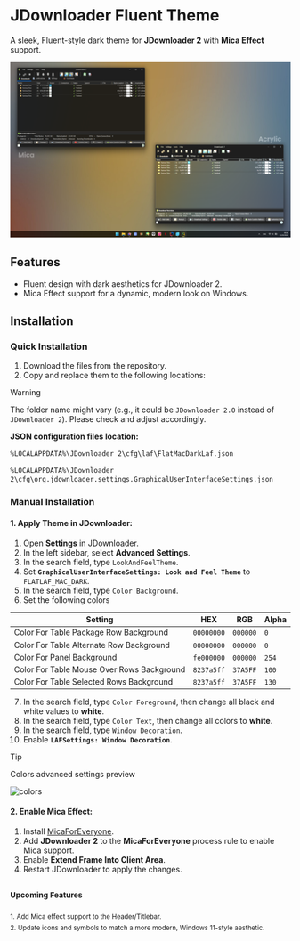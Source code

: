 # JDownloader Fluent Theme  
A sleek, Fluent-style dark theme for **JDownloader 2** with **Mica Effect** support.

![Screenshot](https://github.com/ikoshura/JDownloader-Fluent/blob/main/Jdownloadermica.png?raw=true)

## Features
- Fluent design with dark aesthetics for JDownloader 2.
- Mica Effect support for a dynamic, modern look on Windows.

## Installation

### Quick Installation

1. Download the files from the repository.
2. Copy and replace them to the following locations:

> [!WARNING]
> The folder name might vary (e.g., it could be `JDownloader 2.0` instead of `JDownloader 2`). Please check and adjust accordingly.

**JSON configuration files location:**
```
%LOCALAPPDATA%\JDownloader 2\cfg\laf\FlatMacDarkLaf.json
```
```
%LOCALAPPDATA%\JDownloader 2\cfg\org.jdownloader.settings.GraphicalUserInterfaceSettings.json
```

### Manual Installation

#### 1. Apply Theme in JDownloader:
1. Open **Settings** in JDownloader.
2. In the left sidebar, select **Advanced Settings**.
3. In the search field, type `LookAndFeelTheme`.
4. Set **`GraphicalUserInterfaceSettings: Look and Feel Theme`** to `FLATLAF_MAC_DARK`.
5. In the search field, type `Color Background`.
6. Set the following colors

| **Setting**                                      | **HEX**      | **RGB**      | **Alpha** |
|--------------------------------------------------|--------------|--------------|-----------|
| Color For Table Package Row Background           | `00000000`   | `000000`     | `0`       |
| Color For Table Alternate Row Background         | `00000000`   | `000000`     | `0`       |
| Color For Panel Background                       | `fe000000`   | `000000`     | `254`     |
| Color For Table Mouse Over Rows Background       | `8237a5ff`   | `37A5FF`     | `100`     |
| Color For Table Selected Rows Background         | `8237a5ff`   | `37A5FF`     | `130`     |

7. In the search field, type `Color Foreground`, then change all black and white values to **white**.
8. In the search field, type `Color Text`, then change all colors to **white**.
9. In the search field, type `Window Decoration`.
10. Enable **`LAFSettings: Window Decoration`**.

> [!TIP]
> Colors advanced settings preview
>
> ![colors](https://github.com/user-attachments/assets/fa011986-ed4f-4f3d-9d23-0203067890a0)


#### 2. Enable Mica Effect:
1. Install [MicaForEveryone](https://github.com/MicaForEveryone/MicaForEveryone).
2. Add **JDownloader 2** to the **MicaForEveryone** process rule to enable Mica support.
3. Enable **Extend Frame Into Client Area**.
4. Restart JDownloader to apply the changes.

### <sub>Upcoming Features</sub>
<sub>1. Add Mica effect support to the Header/Titlebar.</sub><br>
<sub>2. Update icons and symbols to match a more modern, Windows 11-style aesthetic.</sub>
